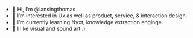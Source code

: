- 👋 Hi, I’m @lansingthomas
- 👀 I’m interested in Ux as well as product, service, & interaction design. 
- 🌱 I’m currently learning Nyxt, knowledge extraction enginge.
- 💞️ I like visual and sound art :)

<!---
lansingthomas/lansingthomas is a ✨ special ✨ repository because its `README.md` (this file) appears on your GitHub profile.
You can click the Preview link to take a look at your changes.
--->
